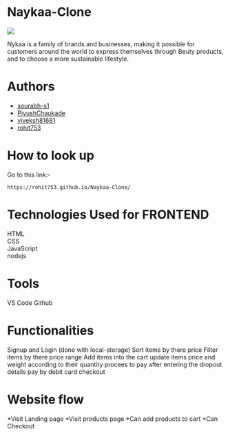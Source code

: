 # Naykaa-Clone

<img src="https://ibb.co/pzFyZCL"></img>


Nykaa is a family of brands and businesses, making it possible for customers around the world to express themselves through Beuty products, and to choose a more sustainable lifestyle.

# Authors
- [sourabh-s1](https://github.com/sourabh-s1)
- [PiyushChaukade](https://github.com/PiyushChaukade)
- [viveksh81681](https://github.com/viveksh81681)
- [rohit753](https://github.com/rohit753)

# How to look up

Go to this link:-

```
https://rohit753.github.io/Naykaa-Clone/
```

# Technologies Used for FRONTEND
HTML <br/>
CSS <br/>
JavaScript <br/>
nodejs <br/>


# Tools
VS Code
Github

# Functionalities
Signup and Login (done with local-storage)
Sort items by there price
Filter items by there price range
Add items into the cart
update items price and weight according to their quantity
procees to pay after entering the dropout details
pay by debit card
checkout

# Website flow
*Visit Landing page
*Visit products page
*Can add products to cart
*Can Checkout
